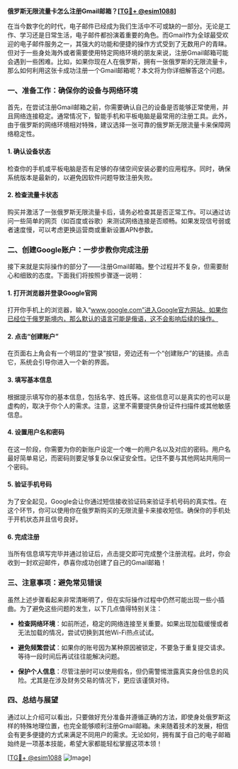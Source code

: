 **俄罗斯无限流量卡怎么注册Gmail邮箱？[[TG💪+ @esim1088](https://t.me/s/esim1088)]**

在当今数字化的时代，电子邮件已经成为我们生活中不可或缺的一部分。无论是工作、学习还是日常生活，电子邮件都扮演着重要的角色。而Gmail作为全球最受欢迎的电子邮件服务之一，其强大的功能和便捷的操作方式受到了无数用户的青睐。但对于一些身处海外或者需要使用特定网络环境的朋友来说，注册Gmail邮箱可能会遇到一些困难。比如，如果你现在人在俄罗斯，拥有一张俄罗斯的无限流量卡，那么如何利用这张卡成功注册一个Gmail邮箱呢？本文将为你详细解答这个问题。

### 一、准备工作：确保你的设备与网络环境

首先，在尝试注册Gmail邮箱之前，你需要确认自己的设备是否能够正常使用，并且网络连接稳定。通常情况下，智能手机和平板电脑是最常用的注册工具。此外，由于俄罗斯的网络环境相对特殊，建议选择一张可靠的俄罗斯无限流量卡来保障网络稳定性。

#### 1. 确认设备状态
检查你的手机或平板电脑是否有足够的存储空间安装必要的应用程序。同时，确保系统版本是最新的，以避免因软件问题导致注册失败。

#### 2. 检查流量卡状态
购买并激活了一张俄罗斯无限流量卡后，请务必检查其是否正常工作。可以通过访问一些简单的网页（如百度或谷歌）来测试网络连接是否顺畅。如果发现信号弱或者速度慢，可以考虑更换运营商或重新设置APN参数。

### 二、创建Google账户：一步步教你完成注册

接下来就是实际操作的部分了——注册Gmail邮箱。整个过程并不复杂，但需要耐心和细致的态度。下面我们将按照步骤逐一说明：

#### 1. 打开浏览器并登录Google官网
打开你手机上的浏览器，输入“www.google.com”进入Google官方网站。如果你已经位于俄罗斯境内，那么默认的语言可能是俄语，这不会影响后续的操作。

#### 2. 点击“创建账户”
在页面右上角会有一个明显的“登录”按钮，旁边还有一个“创建账户”的链接。点击它，系统会引导你进入一个新的界面。

#### 3. 填写基本信息
根据提示填写你的基本信息，包括名字、姓氏等。这些信息可以是真实的也可以是虚构的，取决于你个人的需求。注意，这里不需要提供身份证件扫描件或其他敏感信息。

#### 4. 设置用户名和密码
在这一阶段，你需要为你的新账户设定一个唯一的用户名以及对应的密码。用户名最好简单易记，而密码则要足够复杂以保证安全性。记住不要与其他网站共用同一个密码。

#### 5. 验证手机号码
为了安全起见，Google会让你通过短信接收验证码来验证手机号码的真实性。在这个环节，你可以使用你在俄罗斯购买的无限流量卡来接收短信。确保你的手机处于开机状态并且信号良好。

#### 6. 完成注册
当所有信息填写完毕并通过验证后，点击提交即可完成整个注册流程。此时，你会收到一封欢迎邮件，恭喜你成功创建了自己的Gmail邮箱！

### 三、注意事项：避免常见错误

虽然上述步骤看起来非常清晰明了，但在实际操作过程中仍然可能出现一些小插曲。为了避免这些问题的发生，以下几点值得特别关注：

- **检查网络环境**：如前所述，稳定的网络连接至关重要。如果出现加载缓慢或者无法加载的情况，尝试切换到其他Wi-Fi热点试试。
  
- **避免频繁尝试**：如果你的账号因为某种原因被锁定，不要急于重复提交请求。等待一段时间后再试往往能解决问题。

- **保护个人信息**：尽管注册时可以使用假名，但仍需警惕泄露真实身份信息的风险。尤其是在涉及财务交易的情况下，更应该谨慎对待。

### 四、总结与展望

通过以上介绍可以看出，只要做好充分准备并遵循正确的方法，即使身处俄罗斯这样的特殊地理位置，也完全能够顺利注册Gmail邮箱。未来随着技术的发展，相信会有更多便捷的方式来满足不同用户的需求。无论如何，拥有属于自己的电子邮箱始终是一项基本技能，希望大家都能轻松掌握这项本领！

[[TG💪+ @esim1088](https://t.me/s/esim1088) ![Image](https://i.postimg.cc/4NQfJmqS/Snipaste-2025-05-13-00-14-12.png)]